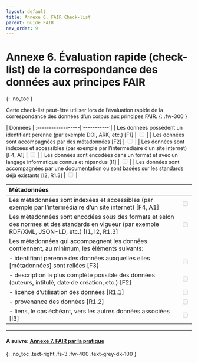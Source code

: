```yaml
---
layout: default
title: Annexe 6. FAIR Check-list
parent: Guide FAIR
nav_order: 9
---
```


# Annexe 6. Évaluation rapide (check-list) de la correspondance des données aux principes FAIR
{: .no_toc }

Cette check-list peut-être utiliser lors de l’évaluation rapide de la correspondance des données d’un corpus aux principes FAIR.
{: .fw-300 }

| Données  		   			 |
:------------------|:-----------:|
| Les données possèdent un identifiant pérenne (par exemple DOI, ARK, etc.) [F1]   | <input type="checkbox" disabled /> |
| Les données sont accompagnées par des métadonnées [F2] | <input type="checkbox" disabled /> |
| Les données sont indexées et accessibles (par exemple par l’intermédiaire d’un site internet) [F4, A1] |	 <input type="checkbox" disabled /> |
| Les données sont encodées dans un format et avec un langage informatique connus et répandus [I1] | <input type="checkbox" disabled /> |
| Les données sont accompagnées par une documentation ou sont basées sur les standards déjà existants [I2, R1.3] | <input type="checkbox" disabled /> |

| Métadonnées  		   |			 |
:------------------|:-----------:|
| Les métadonnées sont indexées et accessibles (par exemple par l’intermédiaire d’un site internet) [F4, A1]   | <input type="checkbox" disabled /> |
| Les métadonnées sont encodées sous des formats et selon des normes et des standards en vigueur (par exemple RDF/XML, JSON-LD, etc.) [I1, I2, R1.3] |	<input type="checkbox" disabled /> |
| Les métadonnées qui accompagnent les données contiennent, au minimum, les éléments suivants: | |
| <span class="margin-left">- identifiant pérenne des données auxquelles elles [métadonnées] sont reliées [F3]</span> | <input type="checkbox" disabled /> |
| <span class="margin-left">- description la plus complète possible des données (auteurs, intitulé, date de création, etc.) [F2]</span> | <input type="checkbox" disabled /> |
| <span class="margin-left">- licence d’utilisation des données [R1.1]</span> | <input type="checkbox" disabled /> |
| <span class="margin-left">- provenance des données [R1.2]</span> | <input type="checkbox" disabled /> |
| <span class="margin-left">- liens, le cas échéant, vers les autres données associées [I3]</span> | <input type="checkbox" disabled /> |

---

#### À suivre: [Annexe 7. FAIR par la pratique](/docs/fair-guide/annexe-7)
{: .no_toc .text-right .fs-3 .fw-400 .text-grey-dk-100 }